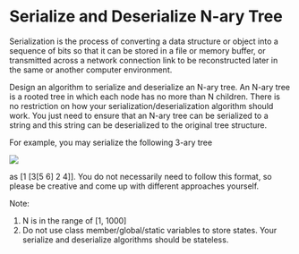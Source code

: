 # Serialize and Deserialize N-ary Tree
 
Serialization is the process of converting a data structure or object into a sequence of bits so that it can be stored in a file or memory buffer, or transmitted across a network connection link to be reconstructed later in the same or another computer environment.

Design an algorithm to serialize and deserialize an N-ary tree. An N-ary tree is a rooted tree in which each node has no more than N children. There is no restriction on how your serialization/deserialization algorithm should work. You just need to ensure that an N-ary tree can be serialized to a string and this string can be deserialized to the original tree structure.

For example, you may serialize the following 3-ary tree

![](https://assets.leetcode.com/uploads/2018/10/12/narytreeexample.png) 


as [1 [3[5 6] 2 4]]. You do not necessarily need to follow this format, so please be creative and come up with different approaches yourself.

Note:

1. N is in the range of [1, 1000]
2. Do not use class member/global/static variables to store states. Your serialize and deserialize algorithms should be stateless.